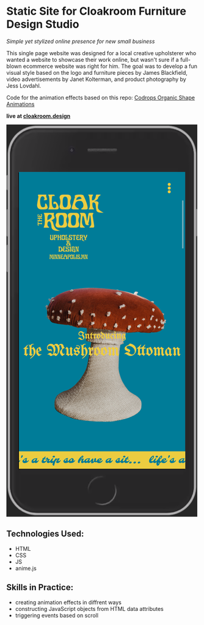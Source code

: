 # Static Site for Cloakroom Furniture Design Studio
*Simple yet stylized online presence for new small business*

This single page website was designed for a local creative upholsterer who wanted a website to showcase their work online, but wasn't sure if a full-blown ecommerce website was right for him. The goal was to develop a fun visual style based on the logo and furniture pieces by James Blackfield, video advertisements by Janet Kolterman, and product photography by Jess Lovdahl.

Code for the animation effects based on this repo: [Codrops Organic Shape Animations](https://github.com/codrops/OrganicShapeAnimations/)

**live at [cloakroom.design](https://cloakroom.design/)**

![mobile-screenshot](images/screenshot.png)

## Technologies Used:

- HTML
- CSS
- JS
- anime.js

## Skills in Practice:

- creating animation effects in diffrent ways
- constructing JavaScript objects from HTML data attributes
- triggering events based on scroll



